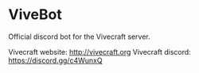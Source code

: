 # ViveBot
Official discord bot for the Vivecraft server. 

Vivecraft website: http://vivecraft.org
Vivecraft discord: https://discord.gg/c4WunxQ
